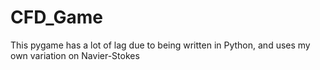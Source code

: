 # CFD_Game
This pygame has a lot of lag due to being written in Python, and uses my own variation on Navier-Stokes

